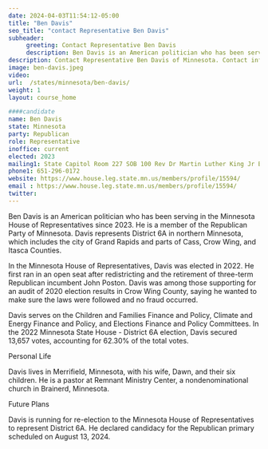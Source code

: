 ```yaml
---
date: 2024-04-03T11:54:12-05:00
title: "Ben Davis"
seo_title: "contact Representative Ben Davis"
subheader:
     greeting: Contact Representative Ben Davis
     description: Ben Davis is an American politician who has been serving in the Minnesota House of Representatives since 2023. He is a member of the Republican Party of Minnesota. Davis represents District 6A in northern Minnesota, which includes the city of Grand Rapids and parts of Cass, Crow Wing, and Itasca Counties.
description: Contact Representative Ben Davis of Minnesota. Contact information for Ben Davis includes email address, phone number, and mailing address.
image: ben-davis.jpeg
video:
url:  /states/minnesota/ben-davis/
weight: 1
layout: course_home

####candidate
name: Ben Davis
state: Minnesota
party: Republican
role: Representative
inoffice: current
elected: 2023
mailing1: State Capitol Room 227 SOB 100 Rev Dr Martin Luther King Jr Blvd St. Paul, MN 55155-1298
phone1: 651-296-0172
website: https://www.house.leg.state.mn.us/members/profile/15594/
email : https://www.house.leg.state.mn.us/members/profile/15594/
twitter:
---
```


Ben Davis is an American politician who has been serving in the Minnesota House of Representatives since 2023. He is a member of the Republican Party of Minnesota. Davis represents District 6A in northern Minnesota, which includes the city of Grand Rapids and parts of Cass, Crow Wing, and Itasca Counties.

In the Minnesota House of Representatives, Davis was elected in 2022. He first ran in an open seat after redistricting and the retirement of three-term Republican incumbent John Poston. Davis was among those supporting for an audit of 2020 election results in Crow Wing County, saying he wanted to make sure the laws were followed and no fraud occurred.

Davis serves on the Children and Families Finance and Policy, Climate and Energy Finance and Policy, and Elections Finance and Policy Committees. In the 2022 Minnesota State House - District 6A election, Davis secured 13,657 votes, accounting for 62.30% of the total votes.

Personal Life

Davis lives in Merrifield, Minnesota, with his wife, Dawn, and their six children. He is a pastor at Remnant Ministry Center, a nondenominational church in Brainerd, Minnesota.

Future Plans

Davis is running for re-election to the Minnesota House of Representatives to represent District 6A. He declared candidacy for the Republican primary scheduled on August 13, 2024.
